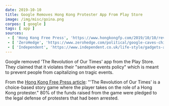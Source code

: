 ```yaml
---
date: 2019-10-10
title: Google Removes Hong Kong Protester App From Play Store
image: /img/misc/goina.png
corpos: [ google ]
tags: [ app ]
sources:
 - [ 'Hong Kong Free Press', 'https://www.hongkongfp.com/2019/10/10/revolution-times-hong-kong-protester-role-playing-game-suspended-google-play-store' ]
 - [ 'ZeroHedge', 'https://www.zerohedge.com/political/google-caves-china-pulls-revolution-our-times-hong-kong-game-app-store' ]
 - [ 'Independent', 'https://www.independent.co.uk/life-style/gadgets-and-tech/news/google-hong-kong-protests-game-app-android-revolution-of-our-times-a9151911.html' ]
---
```


Google removed 'The Revolution of Our Times' app from the Play Store.
They claimed that it violates their "sensitive events policy" which is meant to prevent people from capitalizing on tragic events.

From the [Hong Kong Free Press article](https://www.hongkongfp.com/2019/10/10/revolution-times-hong-kong-protester-role-playing-game-suspended-google-play-store): "'The Revolution of Our Times' is a choice-based story game where the player takes on the role of a Hong Kong protester."
80% of the funds raised from the game were pledged to the legal defense of protesters that had been arrested.
